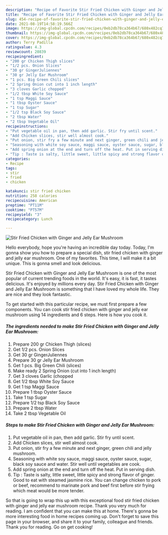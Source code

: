 ```yaml
---
description: "Recipe of Favorite Stir Fried Chicken with Ginger and Jelly Ear Mushroom"
title: "Recipe of Favorite Stir Fried Chicken with Ginger and Jelly Ear Mushroom"
slug: 454-recipe-of-favorite-stir-fried-chicken-with-ginger-and-jelly-ear-mushroom
date: 2021-08-19T14:58:19.566Z
image: https://img-global.cpcdn.com/recipes/0eb2db78ca364b67/680x482cq70/stir-fried-chicken-with-ginger-and-jelly-ear-mushroom-recipe-main-photo.jpg
thumbnail: https://img-global.cpcdn.com/recipes/0eb2db78ca364b67/680x482cq70/stir-fried-chicken-with-ginger-and-jelly-ear-mushroom-recipe-main-photo.jpg
cover: https://img-global.cpcdn.com/recipes/0eb2db78ca364b67/680x482cq70/stir-fried-chicken-with-ginger-and-jelly-ear-mushroom-recipe-main-photo.jpg
author: Terry Padilla
ratingvalue: 4.3
reviewcount: 20839
recipeingredient:
- "200 gr Chicken Thigh slices"
- "1/2 pcs. Onion Slices"
- "30 gr GingerJuliennes"
- "30 gr Jelly Ear Mushroom"
- "1 pcs. Big Green Chili slices"
- "2 Spring Onion cut into 1 inch length"
- "3 cloves Garlic chopped"
- "1/2 tbsp White Soy Sauce"
- "1 tsp Maggi Sauce"
- "1 tbsp Oyster Sauce"
- "1 tsp Sugar"
- "1/2 tsp Black Soy Sauce"
- "2 tbsp Water"
- "2 tbsp Vegetable Oil"
recipeinstructions:
- "Put vegetable oil in pan, then add garlic. Stir fry until scent."
- "Add Chicken slices, stir well almost cook."
- "Put onion, stir fry a few minute and next ginger, green chili and jelly mushroom."
- "Seasoning with white soy sauce, maggi sauce, oyster sauce, sugar, black soy sauce and water. Stir well until vegetables are cook."
- "Add spring onion at the end and turn off the heat. Put in serving dish."
- "Tip : Taste is salty, little sweet, little spicy and strong flavor of ginger. Good to eat with steamed jasmine rice. You can change chicken to pork or beef, recommend to marinate pork and beef first before stir frying which meat would be more tender."
categories:
- Recipe
tags:
- stir
- fried
- chicken

katakunci: stir fried chicken 
nutrition: 258 calories
recipecuisine: American
preptime: "PT11M"
cooktime: "PT57M"
recipeyield: "3"
recipecategory: Lunch

---
```



![Stir Fried Chicken with Ginger and Jelly Ear Mushroom](https://img-global.cpcdn.com/recipes/0eb2db78ca364b67/680x482cq70/stir-fried-chicken-with-ginger-and-jelly-ear-mushroom-recipe-main-photo.jpg)

Hello everybody, hope you're having an incredible day today. Today, I'm gonna show you how to prepare a special dish, stir fried chicken with ginger and jelly ear mushroom. One of my favorites. This time, I will make it a bit unique. This is gonna smell and look delicious.

Stir Fried Chicken with Ginger and Jelly Ear Mushroom is one of the most popular of current trending foods in the world. It's easy, it is fast, it tastes delicious. It's enjoyed by millions every day. Stir Fried Chicken with Ginger and Jelly Ear Mushroom is something that I have loved my whole life. They are nice and they look fantastic.




To get started with this particular recipe, we must first prepare a few components. You can cook stir fried chicken with ginger and jelly ear mushroom using 14 ingredients and 6 steps. Here is how you cook it.

<!--inarticleads1-->

##### The ingredients needed to make Stir Fried Chicken with Ginger and Jelly Ear Mushroom:

1. Prepare 200 gr Chicken Thigh (slices)
1. Get 1/2 pcs. Onion Slices
1. Get 30 gr GingerJuliennes
1. Prepare 30 gr Jelly Ear Mushroom
1. Get 1 pcs. Big Green Chili (slices)
1. Make ready 2 Spring Onion (cut into 1 inch length)
1. Get 3 cloves Garlic (chopped
1. Get 1/2 tbsp White Soy Sauce
1. Get 1 tsp Maggi Sauce
1. Prepare 1 tbsp Oyster Sauce
1. Take 1 tsp Sugar
1. Prepare 1/2 tsp Black Soy Sauce
1. Prepare 2 tbsp Water
1. Take 2 tbsp Vegetable Oil




<!--inarticleads2-->

##### Steps to make Stir Fried Chicken with Ginger and Jelly Ear Mushroom:

1. Put vegetable oil in pan, then add garlic. Stir fry until scent.
1. Add Chicken slices, stir well almost cook.
1. Put onion, stir fry a few minute and next ginger, green chili and jelly mushroom.
1. Seasoning with white soy sauce, maggi sauce, oyster sauce, sugar, black soy sauce and water. Stir well until vegetables are cook.
1. Add spring onion at the end and turn off the heat. Put in serving dish.
1. Tip : Taste is salty, little sweet, little spicy and strong flavor of ginger. Good to eat with steamed jasmine rice. You can change chicken to pork or beef, recommend to marinate pork and beef first before stir frying which meat would be more tender.




So that is going to wrap this up with this exceptional food stir fried chicken with ginger and jelly ear mushroom recipe. Thank you very much for reading. I am confident that you can make this at home. There's gonna be more interesting food in home recipes coming up. Don't forget to save this page in your browser, and share it to your family, colleague and friends. Thank you for reading. Go on get cooking!
